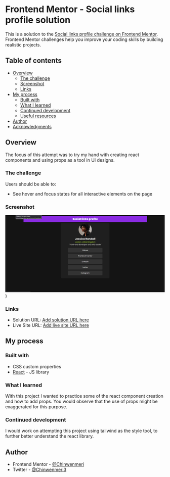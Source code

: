 # Frontend Mentor - Social links profile solution

This is a solution to the [Social links profile challenge on Frontend Mentor](https://www.frontendmentor.io/challenges/social-links-profile-UG32l9m6dQ). Frontend Mentor challenges help you improve your coding skills by building realistic projects.

## Table of contents

- [Overview](#overview)
  - [The challenge](#the-challenge)
  - [Screenshot](#screenshot)
  - [Links](#links)
- [My process](#my-process)
  - [Built with](#built-with)
  - [What I learned](#what-i-learned)
  - [Continued development](#continued-development)
  - [Useful resources](#useful-resources)
- [Author](#author)
- [Acknowledgments](#acknowledgments)

## Overview

The focus of this attempt was to try my hand with creating react components and using props as a tool in UI designs.

### The challenge

Users should be able to:

- See hover and focus states for all interactive elements on the page

### Screenshot

![](./src/assets/my%20work.png))

### Links

- Solution URL: [Add solution URL here](https://your-solution-url.com)
- Live Site URL: [Add live site URL here](https://your-live-site-url.com)

## My process

### Built with

- CSS custom properties
- [React](https://reactjs.org/) - JS library

### What I learned

With this project I wanted to practice some of the react component creation and how to add props. You would observe that the use of props might be exaggerated for this purpose.

### Continued development

I would work on attempting this project using tailwind as the style tool, to further better understand the react library.

## Author

- Frontend Mentor - [@Chinwenmeri](https://www.frontendmentor.io/profile/Chinwenmeri)
- Twitter - [@Chinwenmeri3](https://x.com/Chinwenmeri3)
